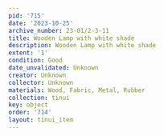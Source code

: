 ```yaml
---
pid: '715'
date: '2023-10-25'
archive_number: 23-01/2-3-11
title: Wooden Lamp with white shade
description: Wooden Lamp with white shade
extent: '1'
condition: Good
date_unvalidated: Unknown
creator: Unknown
collector: Unknown
materials: Wood, Fabric, Metal, Rubber
collection: tinui
key: object
order: '714'
layout: tinui_item
---
```

